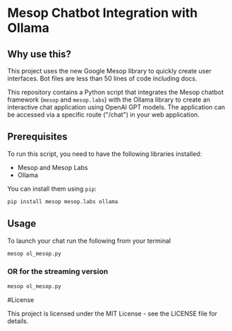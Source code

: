 # Mesop Chatbot Integration with Ollama

## Why use this?
This project uses the new Google Mesop library to quickly create user interfaces. Bot files are less than 50 lines of code including docs.

This repository contains a Python script that integrates the Mesop chatbot framework (`mesop` and `mesop.labs`) with the Ollama library to create an interactive chat application using OpenAI GPT models. The application can be accessed via a specific route ("/chat") in your web application.

## Prerequisites
To run this script, you need to have the following libraries installed:

* Mesop and Mesop Labs
* Ollama

You can install them using `pip`:
```bash
pip install mesop mesop.labs ollama
```

## Usage

To launch your chat run the following from your terminal

```bash
mesop ol_mesop.py
```

### OR for the streaming version ###

```bash
mesop ol_mesop.py
```

#License

This project is licensed under the MIT License - see the LICENSE file for details.
